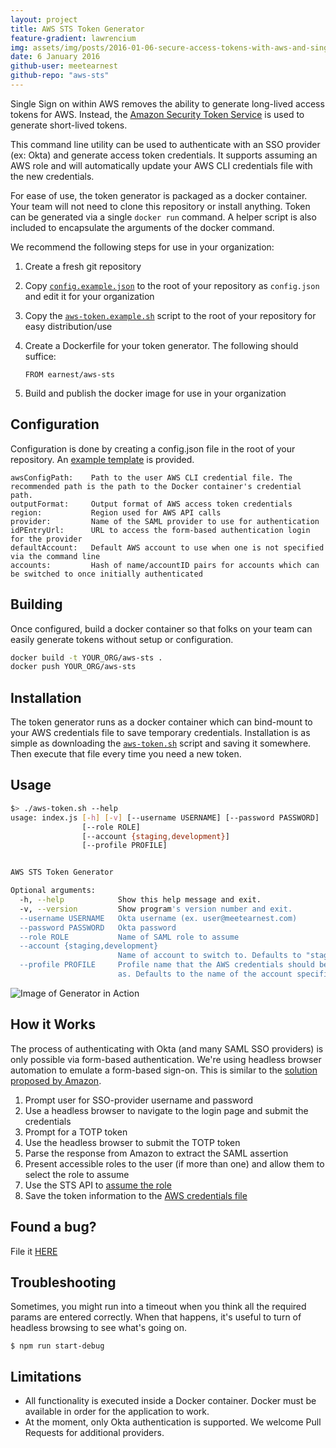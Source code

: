 ```yaml
---
layout: project
title: AWS STS Token Generator
feature-gradient: lawrencium
img: assets/img/posts/2016-01-06-secure-access-tokens-with-aws-and-single-sign-on/aws-sts-generation.gif
date: 6 January 2016
github-user: meetearnest
github-repo: "aws-sts"
---
```


Single Sign on within AWS removes the ability to generate long-lived access tokens for AWS. Instead, the 
[Amazon Security Token Service](http://docs.aws.amazon.com/STS/latest/APIReference/Welcome.html) is used to generate 
short-lived tokens.

This command line utility can be used to authenticate with an SSO provider (ex: Okta) and generate access token credentials.
It supports assuming an AWS role and will automatically update your AWS CLI credentials file with the new credentials.
 
For ease of use, the token generator is packaged as a docker container. Your team will not need to clone this repository
or install anything. Token can be generated via a single `docker run` command. A helper script is also included to encapsulate
the arguments of the docker command.

We recommend the following steps for use in your organization:

1. Create a fresh git repository
2. Copy [`config.example.json`](./cfg/config.example.json) to the root of your repository as `config.json` and edit it for your organization
3. Copy the [`aws-token.example.sh`](./aws-token.example.sh) script to the root of your repository for easy distribution/use 
4. Create a Dockerfile for your token generator. The following should suffice:
    
    ```docker
    FROM earnest/aws-sts
    ```
    
5. Build and publish the docker image for use in your organization

## Configuration

Configuration is done by creating a config.json file in the root of your repository. An [example template](./cfg/config.example.json) is provided.
 
```
awsConfigPath:    Path to the user AWS CLI credential file. The recommended path is the path to the Docker container's credential path.
outputFormat:     Output format of AWS access token credentials
region:           Region used for AWS API calls
provider:         Name of the SAML provider to use for authentication
idPEntryUrl:      URL to access the form-based authentication login for the provider
defaultAccount:   Default AWS account to use when one is not specified via the command line
accounts:         Hash of name/accountID pairs for accounts which can be switched to once initially authenticated
```

## Building

Once configured, build a docker container so that folks on your team can easily generate tokens without setup or configuration.

```bash
docker build -t YOUR_ORG/aws-sts .
docker push YOUR_ORG/aws-sts
```

## Installation

The token generator runs as a docker container which can bind-mount to your AWS credentials file to save temporary credentials. 
Installation is as simple as downloading the [`aws-token.sh`](./aws-token.sh) script and saving it somewhere. Then execute that file every time 
you need a new token.

## Usage

`````bash
$> ./aws-token.sh --help
usage: index.js [-h] [-v] [--username USERNAME] [--password PASSWORD]
                [--role ROLE]
                [--account {staging,development}]
                [--profile PROFILE]


AWS STS Token Generator

Optional arguments:
  -h, --help            Show this help message and exit.
  -v, --version         Show program's version number and exit.
  --username USERNAME   Okta username (ex. user@meetearnest.com)
  --password PASSWORD   Okta password
  --role ROLE           Name of SAML role to assume
  --account {staging,development}
                        Name of account to switch to. Defaults to "staging".
  --profile PROFILE     Profile name that the AWS credentials should be saved
                        as. Defaults to the name of the account specified.
`````

![Image of Generator in Action](https://raw.githubusercontent.com/meetearnest/aws-sts/master/docs/aws-sts-token-generator.gif)

## How it Works

The process of authenticating with Okta (and many SAML SSO providers) is only possible via form-based authentication.
We're using headless browser automation to emulate a form-based sign-on. This is similar to the [solution proposed by Amazon](https://blogs.aws.amazon.com/security/post/Tx1LDN0UBGJJ26Q/How-to-Implement-Federated-API-and-CLI-Access-Using-SAML-2-0-and-AD-FS).

 1. Prompt user for SSO-provider username and password
 2. Use a headless browser to navigate to the login page and submit the credentials
 3. Prompt for a TOTP token
 4. Use the headless browser to submit the TOTP token
 5. Parse the response from Amazon to extract the SAML assertion
 6. Present accessible roles to the user (if more than one) and allow them to select the role to assume
 7. Use the STS API to [assume the role](http://docs.aws.amazon.com/cli/latest/reference/sts/assume-role-with-saml.html)
 8. Save the token information to the [AWS credentials file](https://blogs.aws.amazon.com/security/post/Tx3D6U6WSFGOK2H/A-New-and-Standardized-Way-to-Manage-Credentials-in-the-AWS-SDKs)

## Found a bug?

File it [HERE](https://github.com/meetearnest/aws-sts/issues/new)

## Troubleshooting

Sometimes, you might run into a timeout when you think all the required params are entered correctly.  When that happens, it's useful to turn of headless browsing to see what's going on.

```
$ npm run start-debug
```

## Limitations

* All functionality is executed inside a Docker container. Docker must be available in order for the application to work.
* At the moment, only Okta authentication is supported. We welcome Pull Requests for additional providers.

